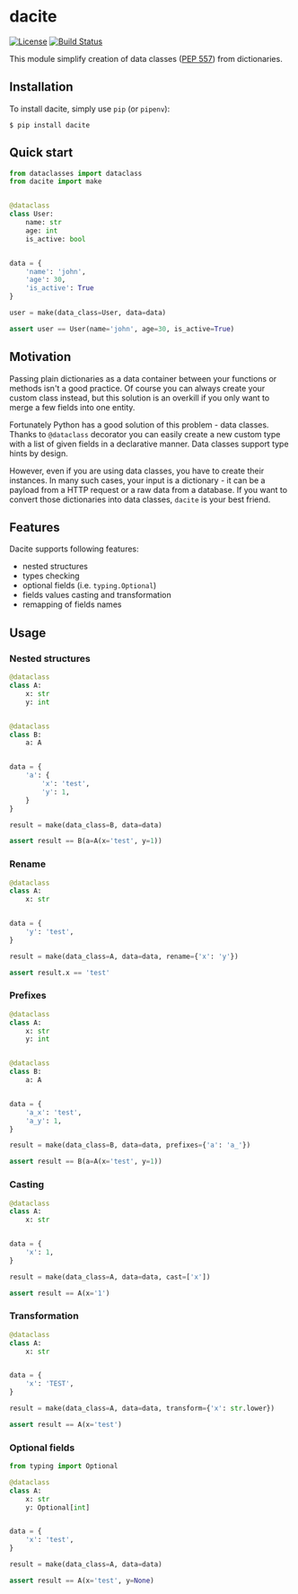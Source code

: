 # dacite

[![License](https://img.shields.io/pypi/l/dacite.svg)](https://pypi.python.org/pypi/dacite/)
[![Build Status](https://travis-ci.org/konradhalas/dacite.svg?branch=master)](https://travis-ci.org/konradhalas/dacite)

This module simplify creation of data classes ([PEP 557](pep-557)) from
dictionaries.

## Installation

To install dacite, simply use `pip` (or `pipenv`):

```
$ pip install dacite
```

## Quick start

```python
from dataclasses import dataclass
from dacite import make


@dataclass
class User:
    name: str
    age: int
    is_active: bool


data = {
    'name': 'john',
    'age': 30,
    'is_active': True
}

user = make(data_class=User, data=data)

assert user == User(name='john', age=30, is_active=True)
```

## Motivation

Passing plain dictionaries as a data container between your functions or
methods isn't a good practice. Of course you can always create your
custom class instead, but this solution is an overkill if you only want
to merge a few fields into one entity.

Fortunately Python has a good solution of this problem - data classes.
Thanks to `@dataclass` decorator you can easily create a new custom
type with a list of given fields in a declarative manner. Data classes
support type hints by design.

However, even if you are using data classes, you have to create their
instances. In many such cases, your input is a dictionary - it can be
a payload from a HTTP request or a raw data from a database. If you want
to convert those dictionaries into data classes, `dacite` is your best
friend.

## Features

Dacite supports following features:

- nested structures
- types checking
- optional fields (i.e. `typing.Optional`)
- fields values casting and transformation
- remapping of fields names

## Usage

### Nested structures

```python
@dataclass
class A:
    x: str
    y: int


@dataclass
class B:
    a: A


data = {
    'a': {
        'x': 'test',
        'y': 1,
    }
}

result = make(data_class=B, data=data)

assert result == B(a=A(x='test', y=1))
```


### Rename

```python
@dataclass
class A:
    x: str


data = {
    'y': 'test',
}

result = make(data_class=A, data=data, rename={'x': 'y'})

assert result.x == 'test'

```

### Prefixes

```python
@dataclass
class A:
    x: str
    y: int


@dataclass
class B:
    a: A


data = {
    'a_x': 'test',
    'a_y': 1,
}

result = make(data_class=B, data=data, prefixes={'a': 'a_'})

assert result == B(a=A(x='test', y=1))

```

### Casting

```python
@dataclass
class A:
    x: str


data = {
    'x': 1,
}

result = make(data_class=A, data=data, cast=['x'])

assert result == A(x='1')
```

### Transformation

```python
@dataclass
class A:
    x: str


data = {
    'x': 'TEST',
}

result = make(data_class=A, data=data, transform={'x': str.lower})

assert result == A(x='test')
```


### Optional fields

```python
from typing import Optional

@dataclass
class A:
    x: str
    y: Optional[int]


data = {
    'x': 'test',
}

result = make(data_class=A, data=data)

assert result == A(x='test', y=None)
```

[pep-557]: https://www.python.org/dev/peps/pep-0557/